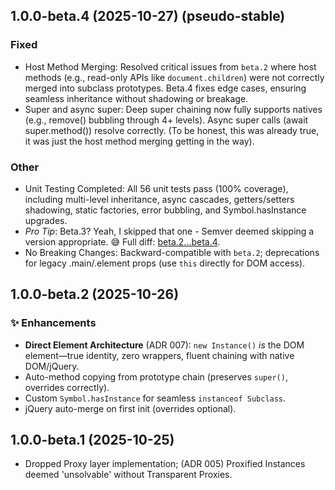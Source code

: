 ## 1.0.0-beta.4 (2025-10-27) (pseudo-stable)

### Fixed
  - Host Method Merging: Resolved critical issues from `beta.2` where host methods (e.g., read-only APIs like `document.children`) were not correctly merged into subclass prototypes. Beta.4 fixes edge cases, ensuring seamless inheritance without shadowing or breakage.
  - Super and async super: Deep super chaining now fully supports natives (e.g., remove() bubbling through 4+ levels).
Async super calls (await super.method()) resolve correctly. (To be honest, this was already true, it was just the host method merging getting in the way).

### Other
  - Unit Testing Completed: All 56 unit tests pass (100% coverage), including multi-level inheritance, async cascades, getters/setters shadowing, static factories, error bubbling, and Symbol.hasInstance upgrades.
  - *Pro Tip*: Beta.3? Yeah, I skipped that one - Semver deemed skipping a version appropriate. 😅 Full diff: [beta.2...beta.4](link-to-compare).
  - No Breaking Changes: Backward-compatible with `beta.2`; deprecations for legacy .main/.element props (use `this` directly for DOM access).

## 1.0.0-beta.2 (2025-10-26)
### ✨ Enhancements
- **Direct Element Architecture** (ADR 007): `new Instance()` *is* the DOM element—true identity, zero wrappers, fluent chaining with native DOM/jQuery.
- Auto-method copying from prototype chain (preserves `super()`, overrides correctly).
- Custom `Symbol.hasInstance` for seamless `instanceof Subclass`.
- jQuery auto-merge on first init (overrides optional).

## 1.0.0-beta.1 (2025-10-25)
  - Dropped Proxy layer implementation; (ADR 005) Proxified Instances deemed 'unsolvable' without Transparent Proxies.
